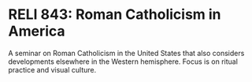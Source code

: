 # RELI 843: Roman Catholicism in America

A seminar on Roman Catholicism in the United States that also considers developments elsewhere in the Western hemisphere. Focus is on ritual practice and visual culture.